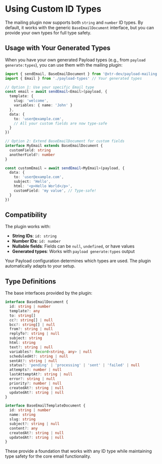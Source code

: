 # Using Custom ID Types

The mailing plugin now supports both `string` and `number` ID types. By default, it works with the generic `BaseEmailDocument` interface, but you can provide your own types for full type safety.

## Usage with Your Generated Types

When you have your own generated Payload types (e.g., from `payload generate:types`), you can use them with the mailing plugin:

```typescript
import { sendEmail, BaseEmailDocument } from '@xtr-dev/payload-mailing'
import { Email } from './payload-types' // Your generated types

// Option 1: Use your specific Email type
const email = await sendEmail<Email>(payload, {
  template: {
    slug: 'welcome',
    variables: { name: 'John' }
  },
  data: {
    to: 'user@example.com',
    // All your custom fields are now type-safe
  }
})

// Option 2: Extend BaseEmailDocument for custom fields
interface MyEmail extends BaseEmailDocument {
  customField: string
  anotherField?: number
}

const customEmail = await sendEmail<MyEmail>(payload, {
  data: {
    to: 'user@example.com',
    subject: 'Hello',
    html: '<p>Hello World</p>',
    customField: 'my value', // Type-safe!
  }
})
```

## Compatibility

The plugin works with:
- **String IDs**: `id: string`
- **Number IDs**: `id: number`
- **Nullable fields**: Fields can be `null`, `undefined`, or have values
- **Generated types**: Works with `payload generate:types` output

Your Payload configuration determines which types are used. The plugin automatically adapts to your setup.

## Type Definitions

The base interfaces provided by the plugin:

```typescript
interface BaseEmailDocument {
  id: string | number
  template?: any
  to: string[]
  cc?: string[] | null
  bcc?: string[] | null
  from?: string | null
  replyTo?: string | null
  subject: string
  html: string
  text?: string | null
  variables?: Record<string, any> | null
  scheduledAt?: string | null
  sentAt?: string | null
  status?: 'pending' | 'processing' | 'sent' | 'failed' | null
  attempts?: number | null
  lastAttemptAt?: string | null
  error?: string | null
  priority?: number | null
  createdAt?: string | null
  updatedAt?: string | null
}

interface BaseEmailTemplateDocument {
  id: string | number
  name: string
  slug: string
  subject?: string | null
  content?: any
  createdAt?: string | null
  updatedAt?: string | null
}
```

These provide a foundation that works with any ID type while maintaining type safety for the core email functionality.